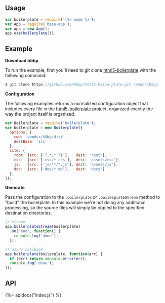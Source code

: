 ## Usage

```js
var boilerplate = require('{%= name %}');
var App = require('base-app');
var app = new App();
app.use(boilerplate());
```

## Example

**Download h5bp**

To run the example, first you'll need to git clone [html5-boilerplate](https://github.com/h5bp/html5-boilerplate) with the following command:

```js
$ git clone https://github.com/h5bp/html5-boilerplate.git vendor/h5bp
```

**Configuration**

The following examples returns a normalized configuration object that includes every file in the [html5-boilerplate](https://github.com/h5bp/html5-boilerplate) project, organized exactly the way the project itself is organized.

```js
var Boilerplate = require('boilerplate');
var boilerplate = new Boilerplate({
  options: {
    cwd: 'vendor/h5bp/dist',
    destBase: 'src'
  },
  site: {
    root: {src: ['{.*,*.*}'],   dest: 'root'},
    css:  {src: ['css/*.css'],  dest: 'assets/css'},
    js:   {src: ['js/**/*.js'], dest: 'assets/js'},
    doc:  {src: ['doc/*.md'],   dest: 'docs'}
  },
});
```

**Generate**

Pass the configuration to the `.boilerplate` or `.boilerplateStream` method to "build" the boilerplate. In this example we're not doing any additional processing, so the source files will simply be copied to the specified destination directories.

```js
// stream
app.boilerplateStream(boilerplate)
  .on('end', function() {
    console.log('done');
  });

// async callback
app.boilerplate(boilerplate, function(err) {
  if (err) return console.error(err);
  console.log('done');
});
```

## API
{%= apidocs("index.js") %}


